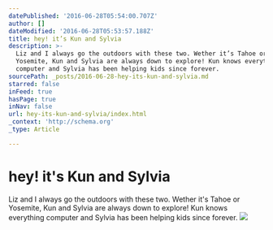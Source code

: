 ```yaml
---
datePublished: '2016-06-28T05:54:00.707Z'
author: []
dateModified: '2016-06-28T05:53:57.188Z'
title: hey! it’s Kun and Sylvia
description: >-
  Liz and I always go the outdoors with these two. Wether it’s Tahoe or
  Yosemite, Kun and Sylvia are always down to explore! Kun knows everything
  computer and Sylvia has been helping kids since forever.
sourcePath: _posts/2016-06-28-hey-its-kun-and-sylvia.md
starred: false
inFeed: true
hasPage: true
inNav: false
url: hey-its-kun-and-sylvia/index.html
_context: 'http://schema.org'
_type: Article

---
```

# hey! it's Kun and Sylvia

Liz and I always go the outdoors with these two. Wether it's Tahoe or Yosemite, Kun and Sylvia are always down to explore! Kun knows everything computer and Sylvia has been helping kids since forever.
![](https://the-grid-user-content.s3-us-west-2.amazonaws.com/d0f94325-ec95-4ba2-950a-88585aaf3eed.jpg)